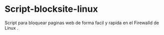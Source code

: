 # Script-blocksite-linux
Script para bloquear paginas web de forma facil y rapida en el Firewalld de Linux .
